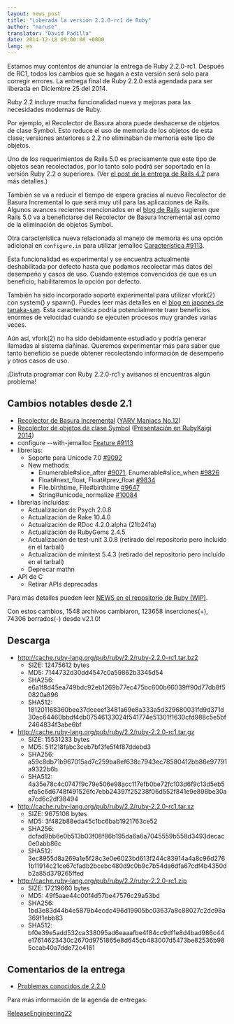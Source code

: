 ```yaml
---
layout: news_post
title: "Liberada la versión 2.2.0-rc1 de Ruby"
author: "naruse"
translator: "David Padilla"
date: 2014-12-18 09:00:00 +0000
lang: es
---
```


Estamos muy contentos de anunciar la entrega de Ruby 2.2.0-rc1.
Después de RC1, todos los cambios que se hagan a esta versión será solo para
corregir errores.
La entrega final de Ruby 2.2.0 está agendada para ser liberada en Diciembre 25
del 2014.

Ruby 2.2 incluye mucha funcionalidad nueva y mejoras para las necesidades modernas
de Ruby.

Por ejemplo, el Recolector de Basura ahora puede deshacerse de objetos de clase Symbol.
Esto reduce el uso de memoria de los objetos de esta clase; versiones anteriores a 2.2 no
eliminaban de memoria este tipo de objetos.

Uno de los requerimientos de Rails 5.0 es precisamente que este tipo de objetos
sean recolectados, por lo tanto solo podrá ser soportado en la versión Ruby 2.2
o superiores.
(Ver [el post de la entrega de Rails 4.2](http://weblog.rubyonrails.org/2014/12/19/Rails-4-2-final/) para más detalles.)

También se va a reducir el tiempo de espera gracias al nuevo Recolector de Basura
Incremental lo que será muy util para las aplicaciones de Rails. Algunos avances
recientes mencionados en el [blog de Rails](http://weblog.rubyonrails.org/)
sugieren que Rails 5.0 va a beneficiarse del Recolector de Basura Incremental así
como de la eliminación de objetos Symbol.

Otra característica nueva relacionada al manejo de memoria es una opción adicional
en `configure.in` para utilizar jemalloc [Característica #9113](https://bugs.ruby-lang.org/issues/9113).

Esta funcionalidad es experimental y se encuentra actualmente deshabilitada por defecto hasta
que podamos recolectar más datos del desempeño y casos de uso. Cuando estemos
convencidos de que es un beneficio, habilitaremos la opción por defecto.

También ha sido incorporado soporte experimental para utilizar vfork(2) con
system() y spawn(). Puedes leer más detalles en el [blog en japonés de tanaka-san](http://www.a-k-r.org/d/2014-09.html#a2014_09_06).
Esta característica podría potencialmente traer beneficios enormes de velocidad
cuando se ejecuten procesos muy grandes varias veces.

Aún así, vfork(2) no ha sido debidamente estudiado y podría generar llamadas
al sistema dañinas. Queremos experimentar más para saber que tanto beneficio
se puede obtener recolectando información de desempeño y otros casos de uso.

¡Disfruta programar con Ruby 2.2.0-rc1 y avísanos si encuentras algún problema!

## Cambios notables desde 2.1

* [Recolector de Basura Incremental](https://bugs.ruby-lang.org/issues/10137) ([YARV Maniacs No.12](http://magazine.rubyist.net/?0048-YARVManiacs))
* [Recolector de objetos de clase Symbol](https://bugs.ruby-lang.org/issues/9634) ([Presentación en RubyKaigi 2014](http://www.slideshare.net/authorNari/symbol-gc))
* configure --with-jemalloc [Feature #9113](https://bugs.ruby-lang.org/issues/9113)
* librerías:
  * Soporte para Unicode 7.0 [#9092](https://bugs.ruby-lang.org/issues/9092)
  * New methods:
    * Enumerable#slice_after [#9071](https://bugs.ruby-lang.org/issues/9071), Enumerable#slice_when [#9826](https://bugs.ruby-lang.org/issues/9826)
    * Float#next_float, Float#prev_float [#9834](https://bugs.ruby-lang.org/issues/9834)
    * File.birthtime, File#birthtime [#9647](https://bugs.ruby-lang.org/issues/9647)
    * String#unicode_normalize [#10084](https://bugs.ruby-lang.org/issues/10084)
* librerías incluídas:
  * Actualizacíon de Psych 2.0.8
  * Actualización de Rake 10.4.0
  * Actualización de RDoc 4.2.0.alpha (21b241a)
  * Actualización de RubyGems 2.4.5
  * Actualización de test-unit 3.0.8 (retirado del repositorio pero incluído en el tarball)
  * Actualización de minitest 5.4.3 (retirado del repositorio pero incluído en el tarball)
  * Deprecar mathn
* API de C
  * Retirar APIs deprecadas

Para más detalles pueden leer [NEWS en el repositorio de Ruby (WIP)](https://github.com/ruby/ruby/blob/v2_2_0_rc1/NEWS).

Con estos cambios, 1548 archivos cambiaron, 123658 inserciones(+), 74306 borrados(-) desde v2.1.0!

## Descarga

* <http://cache.ruby-lang.org/pub/ruby/2.2/ruby-2.2.0-rc1.tar.bz2>
  * SIZE:   12475612 bytes
  * MD5:    7144732d30dd4547c0a59862b3345d54
  * SHA256: e6a1f8d45ea749bdc92eb1269b77ec475bc600b66039ff90d77db8f50820a896
  * SHA512: 181201168360bee37dceeef3481a69e8a333a5d329680031fd9d371d30ac64460bbdf4db07546133024f541774e51301f1630cfd988c5e5bf2464834f3abe6bf
* <http://cache.ruby-lang.org/pub/ruby/2.2/ruby-2.2.0-rc1.tar.gz>
  * SIZE:   15531233 bytes
  * MD5:    51f218fabc3ceb7bf3fe5f4f87ddebd3
  * SHA256: a59c8db71b967015ad7c259ba8ef638c7943ec78580412bb86e97791a9322b6b
  * SHA512: 4a35e78c4c0747f9c79e506e98acc117efb0be72fc103d6f9c13d5eb5efa5c6d6748f491526fc7ebb24397f25238f06d552f841e9e898be30aa7cd6c2df38494
* <http://cache.ruby-lang.org/pub/ruby/2.2/ruby-2.2.0-rc1.tar.xz>
  * SIZE:   9675108 bytes
  * MD5:    3f482b88eda45c1bc6bab1921763ce52
  * SHA256: dcfad9bb6e0b513b03f08f86b195da6a6a7045559b558d3493decac0e0abb86c
  * SHA512: 3ec8955d8a269a1e5f28c3e0e6023bd613f244c83914a4a8c96d2761b11914c21ce67cfadb2bcebc480d9c0b9c7b54da6dfa67cdf4b4350db2a85d379265ffed
* <http://cache.ruby-lang.org/pub/ruby/2.2/ruby-2.2.0-rc1.zip>
  * SIZE:   17219660 bytes
  * MD5:    49f5aae44c00f4d57be47576c29a53bd
  * SHA256: 1bd3e83d44b4e5879b4ecdc496d19905bc03637a8c88027c2dc98a369f1ebb83
  * SHA512: bf0e39e5add532ca338095ad6eaaafbe4f84cc9df1e8d4bad986c44e17614623430c2670d9751865e8d645cb483007d5473be82536b985ccab40a7dde72c4161

## Comentarios de la entrega

* [Problemas conocidos de 2.2.0](http://bugs.ruby-lang.org/projects/ruby-trunk/issues?query_id=115)

Para más información de la agenda de entregas:

[ReleaseEngineering22](http://bugs.ruby-lang.org/projects/ruby-trunk/wiki/ReleaseEngineering22)
